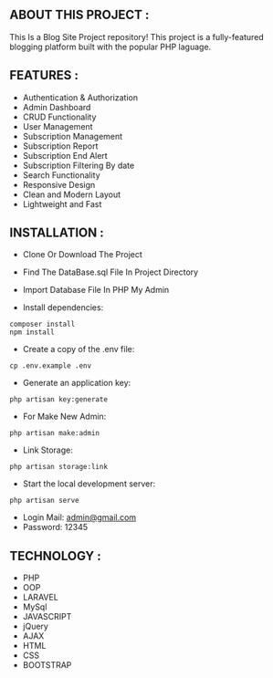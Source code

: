 ## ABOUT THIS PROJECT :

This Is a Blog Site Project repository! 
This project is a fully-featured blogging platform built with the popular PHP laguage. 

## FEATURES :

- Authentication & Authorization
- Admin Dashboard
- CRUD Functionality
- User Management
- Subscription Management
- Subscription Report
- Subscription End Alert
- Subscription Filtering By date
- Search Functionality
- Responsive Design
- Clean and Modern Layout
- Lightweight and Fast

## INSTALLATION :

- Clone Or Download The Project
- Find The DataBase.sql File In Project Directory
- Import Database File In PHP My Admin

- Install dependencies:

```
composer install
npm install
```

- Create a copy of the .env file:

```
cp .env.example .env
```

- Generate an application key:

```
php artisan key:generate
```

- For Make New Admin:

```
php artisan make:admin
```

- Link Storage:

```
php artisan storage:link
```

- Start the local development server:

```
php artisan serve
```

- Login Mail: admin@gmail.com
- Password: 12345

## TECHNOLOGY :

- PHP
- OOP
- LARAVEL
- MySql
- JAVASCRIPT
- jQuery
- AJAX
- HTML
- CSS
- BOOTSTRAP

  
